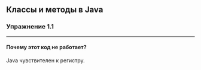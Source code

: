 ## Классы и методы в Java
### Упражнение 1.1

***

#### Почему этот код не работает?


<div class="hint">
  Java чувствителен к регистру.
</div>